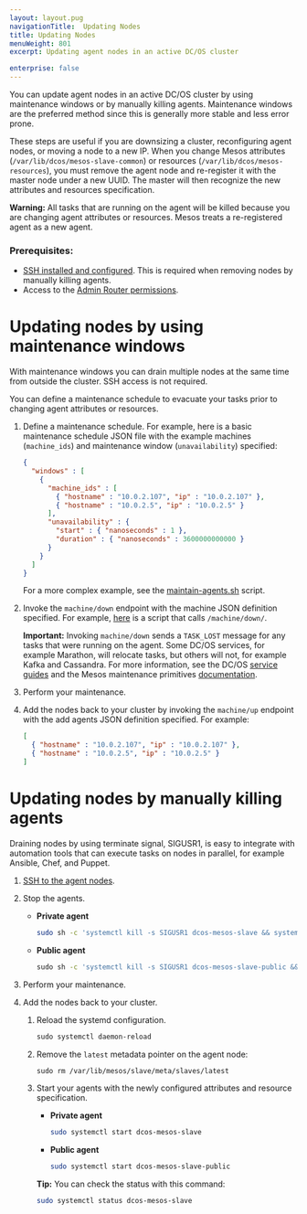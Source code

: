 ```yaml
---
layout: layout.pug
navigationTitle:  Updating Nodes
title: Updating Nodes
menuWeight: 801
excerpt: Updating agent nodes in an active DC/OS cluster

enterprise: false
---
```



You can update agent nodes in an active DC/OS cluster by using maintenance windows or by manually killing agents. Maintenance windows are the preferred method since this is generally more stable and less error prone.

These steps are useful if you are downsizing a cluster, reconfiguring agent nodes, or moving a node to a new IP. When you change Mesos attributes (`⁠⁠⁠⁠/var/lib/dcos/mesos-slave-common`⁠⁠⁠⁠) or resources (⁠⁠⁠⁠`/var/lib/dcos/mesos-resources`⁠⁠⁠⁠), you must remove the agent node and re-register it with the master node under a new UUID. The master will then recognize the new attributes and resources specification.

**Warning:** ⁠⁠⁠All tasks that are running on the agent will be killed because you are changing agent attributes or resources. Mesos treats a re-registered agent as a new agent.

### Prerequisites:

*   [SSH installed and configured](/1.11/administering-clusters/sshcluster/). This is required when removing nodes by manually killing agents.
*   Access to the [Admin Router permissions](/1.11/overview/architecture/components/#admin-router).

# Updating nodes by using maintenance windows
With maintenance windows you can drain multiple nodes at the same time from outside the cluster. SSH access is not required.

You can define a maintenance schedule to evacuate your tasks prior to changing agent attributes or resources.

1.  Define a maintenance schedule. For example, here is a basic maintenance schedule JSON file with the example machines  (`machine_ids`) and maintenance window (`unavailability`) specified:

    ```json
    {
      "windows" : [
        {
          "machine_ids" : [
            { "hostname" : "10.0.2.107", "ip" : "10.0.2.107" },
            { "hostname" : "10.0.2.5", "ip" : "10.0.2.5" }
          ],
          "unavailability" : {
            "start" : { "nanoseconds" : 1 },
            "duration" : { "nanoseconds" : 3600000000000 }
          }
        }
      ]
    }
    ```

    For a more complex example, see the [maintain-agents.sh](https://github.com/vishnu2kmohan/dcos-toolbox/blob/master/mesos/maintain-agents.sh) script.

1.  Invoke the `⁠⁠⁠⁠machine/down` endpoint with the machine JSON definition specified. For example, [here](https://github.com/vishnu2kmohan/dcos-toolbox/blob/master/mesos/down-agents.sh) is a script that calls `/machine/down/`.

    **Important:** Invoking `machine/down` sends a `⁠⁠⁠⁠TASK_LOST`⁠⁠⁠⁠ message for any tasks that were running on the agent. Some DC/OS services, for example Marathon, will relocate tasks, but others will not, for example Kafka and Cassandra. For more information, see the DC/OS [service guides](/services/) and the Mesos maintenance primitives [documentation](https://mesos.apache.org/documentation/latest/maintenance/).

1.  Perform your maintenance.
1.  Add the nodes back to your cluster by invoking the `⁠⁠⁠⁠machine/up` endpoint with the add agents JSON definition specified. For example:

    ```json
    [
      { "hostname" : "10.0.2.107", "ip" : "10.0.2.107" },
      { "hostname" : "10.0.2.5", "ip" : "10.0.2.5" }
    ]
    ```

# Updating nodes by manually killing agents
Draining nodes by using terminate signal, SIGUSR1, is easy to integrate with automation tools that can execute tasks on nodes in parallel, for example Ansible, Chef, and Puppet.

1.  [SSH to the agent nodes](/1.11/administering-clusters/sshcluster/).
1.  Stop the agents.

    -  **Private agent**

       ```bash
       sudo sh -c 'systemctl kill -s SIGUSR1 dcos-mesos-slave && systemctl stop dcos-mesos-slave'
       ```
    -  **Public agent**

       ```bash
       ⁠⁠⁠⁠sudo sh -c 'systemctl kill -s SIGUSR1 dcos-mesos-slave-public && systemctl stop dcos-mesos-slave-public'
       ```

1.  Perform your maintenance.
1.  Add the nodes back to your cluster.
    1.  Reload the systemd configuration.

        ```bash
        ﻿⁠⁠sudo systemctl daemon-reload
        ```

    1.  Remove the `latest` metadata pointer on the agent node:

        ```bash
        ⁠⁠⁠⁠sudo rm /var/lib/mesos/slave/meta/slaves/latest
        ```

    1.  Start your agents with the newly configured attributes and resource specification⁠⁠.

        -  **Private agent**

            ```bash
            sudo systemctl start dcos-mesos-slave
            ```
        -  **Public agent**

            ```bash
            sudo systemctl start dcos-mesos-slave-public
            ```

        **Tip:** You can check the status with this command:

        ```bash
        sudo systemctl status dcos-mesos-slave
        ```
